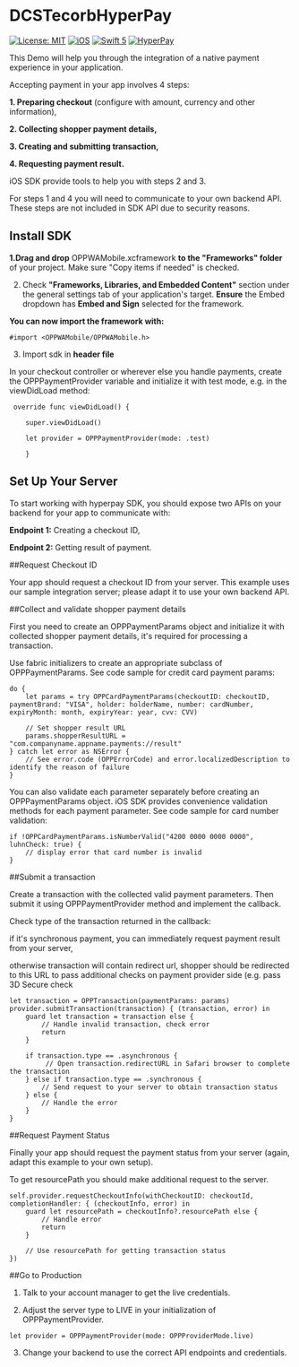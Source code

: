 # DCSTecorbHyperPay

[![License: MIT](https://img.shields.io/badge/license-MIT-green.svg?style=flat)]()
[![iOS](https://img.shields.io/badge/Platform-iOS-purpel.svg?style=flat)](https://developer.apple.com/ios/)
[![Swift 5](https://img.shields.io/badge/Swift-5.7-orange.svg?style=flat)](https://developer.apple.com/swift/)
[![HyperPay](https://img.shields.io/badge/HyperPay-red.svg?style=flat)](https://www.hyperpay.com/en/integration-guides/)


This Demo will help you through the integration of a native payment experience in your application.

Accepting payment in your app involves 4 steps:

**1. Preparing checkout** (configure with amount, currency and other information),

**2. Collecting shopper payment details,**

**3. Creating and submitting transaction,**

**4. Requesting payment result.**

iOS SDK provide tools to help you with steps 2 and 3.

For steps 1 and 4 you will need to communicate to your own backend API. These steps are not included in SDK API due to security reasons.

## Install SDK

**1.Drag and drop** OPPWAMobile.xcframework **to the "Frameworks" folder** of your project.
Make sure "Copy items if needed" is checked.

2. Check **"Frameworks, Libraries, and Embedded Content"** section under the general settings tab of your application's target. **Ensure** the Embed dropdown has **Embed and Sign** selected for the framework.


**You can now import the framework with:**

``#import <OPPWAMobile/OPPWAMobile.h>``

3. Import sdk in **header file**

In your checkout controller or wherever else you handle payments, create the OPPPaymentProvider variable and initialize it with test mode, e.g. in the viewDidLoad method:

```
 override func viewDidLoad() {

    super.viewDidLoad()
    
    let provider = OPPPaymentProvider(mode: .test)
    
    }
```


## Set Up Your Server

To start working with hyperpay SDK, you should expose two APIs on your backend for your app to communicate with:

**Endpoint 1:** Creating a checkout ID,

**Endpoint 2:** Getting result of payment.


##Request Checkout ID

Your app should request a checkout ID from your server. This example uses our sample integration server; please adapt it to use your own backend API.


##Collect and validate shopper payment details

First you need to create an OPPPaymentParams object and initialize it with collected shopper payment details, it's required for processing a transaction.

Use fabric initializers to create an appropriate subclass of OPPPaymentParams. See code sample for credit card payment params:

```
do {
    let params = try OPPCardPaymentParams(checkoutID: checkoutID, paymentBrand: "VISA", holder: holderName, number: cardNumber, expiryMonth: month, expiryYear: year, cvv: CVV)

    // Set shopper result URL
    params.shopperResultURL = "com.companyname.appname.payments://result"
} catch let error as NSError {
    // See error.code (OPPErrorCode) and error.localizedDescription to identify the reason of failure
}
```

You can also validate each parameter separately before creating an OPPPaymentParams object.
iOS SDK provides convenience validation methods for each payment parameter. See code sample for card number validation:

```
if !OPPCardPaymentParams.isNumberValid("4200 0000 0000 0000", luhnCheck: true) {
    // display error that card number is invalid
}
```

##Submit a transaction

Create a transaction with the collected valid payment parameters. Then submit it using OPPPaymentProvider method and implement the callback.

Check type of the transaction returned in the callback:

if it's synchronous payment, you can immediately request payment result from your server,

otherwise transaction will contain redirect url, shopper should be redirected to this URL to pass additional checks on payment provider side (e.g. pass 3D Secure check

```
let transaction = OPPTransaction(paymentParams: params)
provider.submitTransaction(transaction) { (transaction, error) in
    guard let transaction = transaction else {
        // Handle invalid transaction, check error
        return
    }

    if transaction.type == .asynchronous {
         // Open transaction.redirectURL in Safari browser to complete the transaction
    } else if transaction.type == .synchronous {
        // Send request to your server to obtain transaction status
    } else {
        // Handle the error
    }
}
```

##Request Payment Status

Finally your app should request the payment status from your server (again, adapt this example to your own setup).

To get resourcePath you should make additional request to the server.

```
self.provider.requestCheckoutInfo(withCheckoutID: checkoutId, completionHandler: { (checkoutInfo, error) in
    guard let resourcePath = checkoutInfo?.resourcePath else {
        // Handle error
        return
    }    

    // Use resourcePath for getting transaction status
})
```

##Go to Production

1. Talk to your account manager to get the live credentials.

2. Adjust the server type to LIVE in your initialization of OPPPaymentProvider.

``let provider = OPPPaymentProvider(mode: OPPProviderMode.live)``

3. Change your backend to use the correct API endpoints and credentials.
